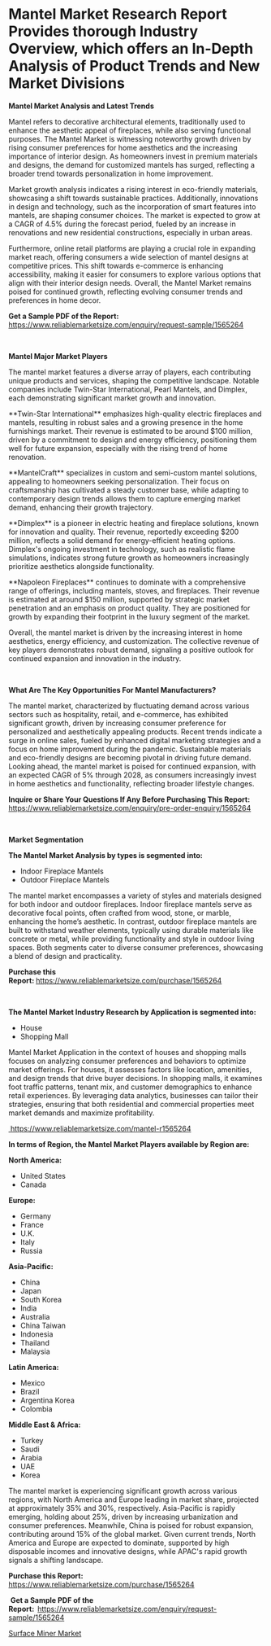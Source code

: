 <p><h1>Mantel Market Research Report Provides thorough Industry Overview, which offers an In-Depth Analysis of Product Trends and New Market Divisions</h1></p><p><strong>Mantel Market Analysis and Latest Trends</strong></p>
<p><p>Mantel refers to decorative architectural elements, traditionally used to enhance the aesthetic appeal of fireplaces, while also serving functional purposes. The Mantel Market is witnessing noteworthy growth driven by rising consumer preferences for home aesthetics and the increasing importance of interior design. As homeowners invest in premium materials and designs, the demand for customized mantels has surged, reflecting a broader trend towards personalization in home improvement.</p><p>Market growth analysis indicates a rising interest in eco-friendly materials, showcasing a shift towards sustainable practices. Additionally, innovations in design and technology, such as the incorporation of smart features into mantels, are shaping consumer choices. The market is expected to grow at a CAGR of 4.5% during the forecast period, fueled by an increase in renovations and new residential constructions, especially in urban areas.</p><p>Furthermore, online retail platforms are playing a crucial role in expanding market reach, offering consumers a wide selection of mantel designs at competitive prices. This shift towards e-commerce is enhancing accessibility, making it easier for consumers to explore various options that align with their interior design needs. Overall, the Mantel Market remains poised for continued growth, reflecting evolving consumer trends and preferences in home decor.</p></p>
<p><strong>Get a Sample PDF of the Report:&nbsp;</strong> <a href="https://www.reliablemarketsize.com/enquiry/request-sample/1565264?utm_campaign=2316&utm_medium=2&utm_source=Github&utm_content=ia&utm_term=16022025&utm_id=mantel">https://www.reliablemarketsize.com/enquiry/request-sample/1565264</a></p>
<p>&nbsp;</p>
<p><strong>Mantel Major Market Players</strong></p>
<p><p>The mantel market features a diverse array of players, each contributing unique products and services, shaping the competitive landscape. Notable companies include Twin-Star International, Pearl Mantels, and Dimplex, each demonstrating significant market growth and innovation.</p><p>**Twin-Star International** emphasizes high-quality electric fireplaces and mantels, resulting in robust sales and a growing presence in the home furnishings market. Their revenue is estimated to be around $100 million, driven by a commitment to design and energy efficiency, positioning them well for future expansion, especially with the rising trend of home renovation.</p><p>**MantelCraft** specializes in custom and semi-custom mantel solutions, appealing to homeowners seeking personalization. Their focus on craftsmanship has cultivated a steady customer base, while adapting to contemporary design trends allows them to capture emerging market demand, enhancing their growth trajectory.</p><p>**Dimplex** is a pioneer in electric heating and fireplace solutions, known for innovation and quality. Their revenue, reportedly exceeding $200 million, reflects a solid demand for energy-efficient heating options. Dimplex's ongoing investment in technology, such as realistic flame simulations, indicates strong future growth as homeowners increasingly prioritize aesthetics alongside functionality.</p><p>**Napoleon Fireplaces** continues to dominate with a comprehensive range of offerings, including mantels, stoves, and fireplaces. Their revenue is estimated at around $150 million, supported by strategic market penetration and an emphasis on product quality. They are positioned for growth by expanding their footprint in the luxury segment of the market.</p><p>Overall, the mantel market is driven by the increasing interest in home aesthetics, energy efficiency, and customization. The collective revenue of key players demonstrates robust demand, signaling a positive outlook for continued expansion and innovation in the industry.</p></p>
<p>&nbsp;</p>
<p><strong>What Are The Key Opportunities For Mantel Manufacturers?</strong></p>
<p><p>The mantel market, characterized by fluctuating demand across various sectors such as hospitality, retail, and e-commerce, has exhibited significant growth, driven by increasing consumer preference for personalized and aesthetically appealing products. Recent trends indicate a surge in online sales, fueled by enhanced digital marketing strategies and a focus on home improvement during the pandemic. Sustainable materials and eco-friendly designs are becoming pivotal in driving future demand. Looking ahead, the mantel market is poised for continued expansion, with an expected CAGR of 5% through 2028, as consumers increasingly invest in home aesthetics and functionality, reflecting broader lifestyle changes.</p></p>
<p><strong>Inquire or Share Your Questions If Any Before Purchasing This Report:</strong> <a href="https://www.reliablemarketsize.com/enquiry/pre-order-enquiry/1565264?utm_campaign=2316&utm_medium=2&utm_source=Github&utm_content=ia&utm_term=16022025&utm_id=mantel">https://www.reliablemarketsize.com/enquiry/pre-order-enquiry/1565264</a></p>
<p>&nbsp;</p>
<p><strong>Market Segmentation</strong></p>
<p><strong>The Mantel Market Analysis by types is segmented into:</strong></p>
<p><ul><li>Indoor Fireplace Mantels</li><li>Outdoor Fireplace Mantels</li></ul></p>
<p><p>The mantel market encompasses a variety of styles and materials designed for both indoor and outdoor fireplaces. Indoor fireplace mantels serve as decorative focal points, often crafted from wood, stone, or marble, enhancing the home’s aesthetic. In contrast, outdoor fireplace mantels are built to withstand weather elements, typically using durable materials like concrete or metal, while providing functionality and style in outdoor living spaces. Both segments cater to diverse consumer preferences, showcasing a blend of design and practicality.</p></p>
<p><strong>Purchase this Report:&nbsp;</strong><a href="https://www.reliablemarketsize.com/purchase/1565264?utm_campaign=2316&utm_medium=2&utm_source=Github&utm_content=ia&utm_term=16022025&utm_id=mantel">https://www.reliablemarketsize.com/purchase/1565264</a></p>
<p>&nbsp;</p>
<p><strong>The Mantel Market Industry Research by Application is segmented into:</strong></p>
<p><ul><li>House</li><li>Shopping Mall</li></ul></p>
<p><p>Mantel Market Application in the context of houses and shopping malls focuses on analyzing consumer preferences and behaviors to optimize market offerings. For houses, it assesses factors like location, amenities, and design trends that drive buyer decisions. In shopping malls, it examines foot traffic patterns, tenant mix, and customer demographics to enhance retail experiences. By leveraging data analytics, businesses can tailor their strategies, ensuring that both residential and commercial properties meet market demands and maximize profitability.</p></p>
<p><a href="https://www.reliablemarketsize.com/mantel-r1565264?utm_campaign=2316&utm_medium=2&utm_source=Github&utm_content=ia&utm_term=16022025&utm_id=mantel">&nbsp;https://www.reliablemarketsize.com/mantel-r1565264</a></p>
<p><strong>In terms of Region, the Mantel Market Players available by Region are:</strong></p>
<p>
    <p> <strong> North America: </strong>
        <ul>
            <li>United States</li>
            <li>Canada</li>
        </ul>
        </p> 
    <p> <strong> Europe: </strong>
        <ul>
            <li>Germany</li>
            <li>France</li>
            <li>U.K.</li>
            <li>Italy</li>
            <li>Russia</li>
        </ul>
        </p> 
    <p> <strong> Asia-Pacific: </strong>
        <ul>
            <li>China</li>
            <li>Japan</li>
            <li>South Korea</li>
            <li>India</li>
            <li>Australia</li>
            <li>China Taiwan</li>
            <li>Indonesia</li>
            <li>Thailand</li>
            <li>Malaysia</li>
        </ul>
        </p> 
    <p> <strong> Latin America: </strong>
        <ul>
            <li>Mexico</li>
            <li>Brazil</li>
            <li>Argentina Korea</li>
            <li>Colombia</li>
        </ul>
        </p> 
    <p> <strong> Middle East & Africa: </strong>
        <ul>
            <li>Turkey</li>
            <li>Saudi</li>
            <li>Arabia</li>
            <li>UAE</li>
            <li>Korea</li>
        </ul>
    </p>
    </p>
<p><p>The mantel market is experiencing significant growth across various regions, with North America and Europe leading in market share, projected at approximately 35% and 30%, respectively. Asia-Pacific is rapidly emerging, holding about 25%, driven by increasing urbanization and consumer preferences. Meanwhile, China is poised for robust expansion, contributing around 15% of the global market. Given current trends, North America and Europe are expected to dominate, supported by high disposable incomes and innovative designs, while APAC's rapid growth signals a shifting landscape.</p></p>
<p><strong>Purchase this Report: </strong><a href="https://www.reliablemarketsize.com/purchase/1565264?utm_campaign=2316&utm_medium=2&utm_source=Github&utm_content=ia&utm_term=16022025&utm_id=mantel">https://www.reliablemarketsize.com/purchase/1565264</a></p>
<p>&nbsp;<strong>Get a Sample PDF of the Report:&nbsp;&nbsp;</strong><a href="https://www.reliablemarketsize.com/enquiry/request-sample/1565264?utm_campaign=2316&utm_medium=2&utm_source=Github&utm_content=ia&utm_term=16022025&utm_id=mantel">https://www.reliablemarketsize.com/enquiry/request-sample/1565264</a></p>
<p><strong></strong></p>
<p><p><a href="https://github.com/arnoldannice0/Market-Research-Report-List-1/blob/main/surface-miner-market.md?utm_campaign=2316&utm_medium=2&utm_source=Github&utm_content=ia&utm_term=16022025&utm_id=mantel">Surface Miner Market</a></p></p>